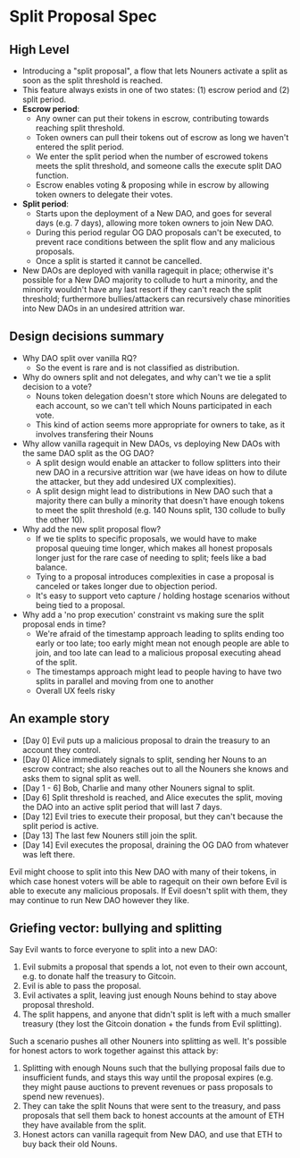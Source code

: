# Split Proposal Spec

## High Level

- Introducing a "split proposal", a flow that lets Nouners activate a split as soon as the split threshold is reached.
- This feature always exists in one of two states: (1) escrow period and (2) split period.
- **Escrow period**:
  - Any owner can put their tokens in escrow, contributing towards reaching split threshold.
  - Token owners can pull their tokens out of escrow as long we haven't entered the split period.
  - We enter the split period when the number of escrowed tokens meets the split threshold, and someone calls the execute split DAO function.
  - Escrow enables voting & proposing while in escrow by allowing token owners to delegate their votes.
- **Split period**:
  - Starts upon the deployment of a New DAO, and goes for several days (e.g. 7 days), allowing more token owners to join New DAO.
  - During this period regular OG DAO proposals can't be executed, to prevent race conditions between the split flow and any malicious proposals.
  - Once a split is started it cannot be cancelled.
- New DAOs are deployed with vanilla ragequit in place; otherwise it's possible for a New DAO majority to collude to hurt a minority, and the minority wouldn't have any last resort if they can't reach the split threshold; furthermore bullies/attackers can recursively chase minorities into New DAOs in an undesired attrition war.

## Design decisions summary

- Why DAO split over vanilla RQ?
  - So the event is rare and is not classified as distribution.
- Why do owners split and not delegates, and why can't we tie a split decision to a vote?
  - Nouns token delegation doesn't store which Nouns are delegated to each account, so we can't tell which Nouns participated in each vote.
  - This kind of action seems more appropriate for owners to take, as it involves transfering their Nouns
- Why allow vanilla ragequit in New DAOs, vs deploying New DAOs with the same DAO split as the OG DAO?
  - A split design would enable an attacker to follow splitters into their new DAO in a recursive attrition war (we have ideas on how to dilute the attacker, but they add undesired UX complexities).
  - A split design might lead to distributions in New DAO such that a majority there can bully a minority that doesn't have enough tokens to meet the split threshold (e.g. 140 Nouns split, 130 collude to bully the other 10).
- Why add the new split proposal flow?
  - If we tie splits to specific proposals, we would have to make proposal queuing time longer, which makes all honest proposals longer just for the rare case of needing to split; feels like a bad balance.
  - Tying to a proposal introduces complexities in case a proposal is canceled or takes longer due to objection period.
  - It's easy to support veto capture / holding hostage scenarios without being tied to a proposal.
- Why add a 'no prop execution' constraint vs making sure the split proposal ends in time?
  - We're afraid of the timestamp approach leading to splits ending too early or too late; too early might mean not enough people are able to join, and too late can lead to a malicious proposal executing ahead of the split.
  - The timestamps approach might lead to people having to have two splits in parallel and moving from one to another
  - Overall UX feels risky

## An example story

- [Day 0] Evil puts up a malicious proposal to drain the treasury to an account they control.
- [Day 0] Alice immediately signals to split, sending her Nouns to an escrow contract; she also reaches out to all the Nouners she knows and asks them to signal split as well.
- [Day 1 - 6] Bob, Charlie and many other Nouners signal to split.
- [Day 6] Split threshold is reached, and Alice executes the split, moving the DAO into an active split period that will last 7 days.
- [Day 12] Evil tries to execute their proposal, but they can't because the split period is active.
- [Day 13] The last few Nouners still join the split.
- [Day 14] Evil executes the proposal, draining the OG DAO from whatever was left there.

Evil might choose to split into this New DAO with many of their tokens, in which case honest voters will be able to ragequit on their own before Evil is able to execute any malicious proposals. If Evil doesn't split with them, they may continue to run New DAO however they like.

## Griefing vector: bullying and splitting

Say Evil wants to force everyone to split into a new DAO:

1. Evil submits a proposal that spends a lot, not even to their own account, e.g. to donate half the treasury to Gitcoin.
2. Evil is able to pass the proposal.
3. Evil activates a split, leaving just enough Nouns behind to stay above proposal threshold.
4. The split happens, and anyone that didn't split is left with a much smaller treasury (they lost the Gitcoin donation + the funds from Evil splitting).

Such a scenario pushes all other Nouners into splitting as well. It's possible for honest actors to work together against this attack by:

1. Splitting with enough Nouns such that the bullying proposal fails due to insufficient funds, and stays this way until the proposal expires (e.g. they might pause auctions to prevent revenues or pass proposals to spend new revenues).
2. They can take the split Nouns that were sent to the treasury, and pass proposals that sell them back to honest accounts at the amount of ETH they have available from the split.
3. Honest actors can vanilla ragequit from New DAO, and use that ETH to buy back their old Nouns.
